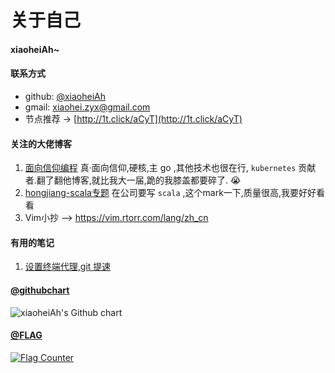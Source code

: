 # 关于自己


#### xiaoheiAh~

#### 联系方式

- github: [@xiaoheiAh](https://github.com/xiaoheiAh)
- gmail: [xiaohei.zyx@gmail.com](mailto:xiaohei.zyx@gmail.com)
- 节点推荐 -> [http://1t.click/aCyT](http://1t.click/aCyT)

#### 关注的大佬博客

1. [面向信仰编程](https://draveness.me/) 真·面向信仰,硬核,主 go ,其他技术也很在行, `kubernetes` 贡献者.翻了翻他博客,就比我大一届,跪的我膝盖都要碎了. :sob:
2. [hongjiang-scala专题](http://hongjiang.info/scala/) 在公司要写 `scala` ,这个mark一下,质量很高,我要好好看看 
3. Vim小抄 --> https://vim.rtorr.com/lang/zh_cn

#### 有用的笔记

1. [设置终端代理,git 提速](https://www.xbug.me/post/2018-12-03-Terminal-use-proxy.html)

#### [@githubchart](https://github.com/2016rshah/githubchart-api)

<img src="http://ghchart.rshah.org/xiaoheiAh" alt="xiaoheiAh's Github chart" />

#### [@FLAG](https://flagcounter.com)

<a href="https://info.flagcounter.com/eCOO"><img src="https://s11.flagcounter.com/count2/eCOO/bg_FFFFFF/txt_000000/border_CCCCCC/columns_2/maxflags_10/viewers_0/labels_0/pageviews_0/flags_0/percent_0/" alt="Flag Counter" border="0"></a>




